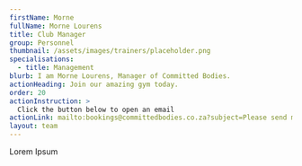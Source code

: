 ```yaml
---
firstName: Morne
fullName: Morne Lourens
title: Club Manager
group: Personnel
thumbnail: /assets/images/trainers/placeholder.png
specialisations:
  - title: Management
blurb: I am Morne Lourens, Manager of Committed Bodies.
actionHeading: Join our amazing gym today.
order: 20
actionInstruction: >
  Click the button below to open an email
actionLink: mailto:bookings@committedbodies.co.za?subject=Please send me more information
layout: team
---
```

Lorem Ipsum